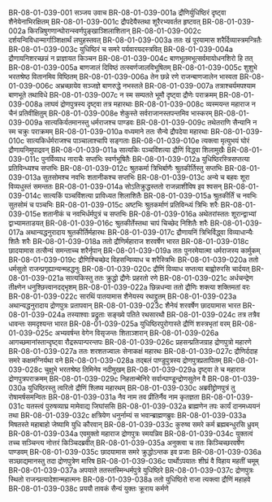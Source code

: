 BR-08-01-039-001  सञ्जय उवाच
BR-08-01-039-001a द्रौणिर्युधिष्ठिरं दृष्ट्वा शैनेयेनाभिरक्षितम्
BR-08-01-039-001c द्रौपदेयैस्तथा शूरैरभ्यवर्तत हृष्टवत्
BR-08-01-039-002a किरन्निषुगणान्घोरान्स्वर्णपुङ्खाञ्शिलाशितान्
BR-08-01-039-002c दर्शयन्विविधान्मार्गाञ्शिक्षार्थं लघुहस्तवत्
BR-08-01-039-003a ततः खं पूरयामास शरैर्दिव्यास्त्रमन्त्रितैः
BR-08-01-039-003c युधिष्ठिरं च समरे पर्यवारयदस्त्रवित्
BR-08-01-039-004a द्रौणायनिशरच्छन्नं न प्राज्ञायत किञ्चन
BR-08-01-039-004c बाणभूतमभूत्सर्वमायोधनशिरो हि तत्
BR-08-01-039-005a बाणजालं दिविष्ठं तत्स्वर्णजालविभूषितम्
BR-08-01-039-005c शुशुभे भरतश्रेष्ठ वितानमिव विष्ठितम्
BR-08-01-039-006a तेन छन्ने रणे राजन्बाणजालेन भास्वता
BR-08-01-039-006c अभ्रच्छायेव सञ्जज्ञे बाणरुद्धे नभस्तले
BR-08-01-039-007a तत्राश्चर्यमपश्याम बाणभूते तथाविधे
BR-08-01-039-007c न स्म सम्पतते भूमौ दृष्ट्वा द्रौणेः पराक्रमम्
BR-08-01-039-008a लाघवं द्रोणपुत्रस्य दृष्ट्वा तत्र महारथाः
BR-08-01-039-008c व्यस्मयन्त महाराज न चैनं प्रतिवीक्षितुम्
BR-08-01-039-008e शेकुस्ते सर्वराजानस्तपन्तमिव भास्करम्
BR-08-01-039-009a सात्यकिर्यतमानस्तु धर्मराजश्च पाण्डवः
BR-08-01-039-009c तथेतराणि सैन्यानि न स्म चक्रुः पराक्रमम्
BR-08-01-039-010a वध्यमाने ततः सैन्ये द्रौपदेया महारथाः
BR-08-01-039-010c सात्यकिर्धर्मराजश्च पाञ्चालाश्चापि सङ्गताः
BR-08-01-039-010e त्यक्त्वा मृत्युभयं घोरं द्रौणायनिमुपाद्रवन्
BR-08-01-039-011a सात्यकिः पञ्चविंशत्या द्रौणिं विद्ध्वा शिलामुखैः
BR-08-01-039-011c पुनर्विव्याध नाराचैः सप्तभिः स्वर्णभूषितैः
BR-08-01-039-012a युधिष्ठिरस्त्रिसप्तत्या प्रतिविन्ध्यश्च सप्तभिः
BR-08-01-039-012c श्रुतकर्मा त्रिभिर्बाणैः श्रुतकीर्तिस्तु सप्तभिः
BR-08-01-039-013a सुतसोमश्च नवभिः शतानीकश्च सप्तभिः
BR-08-01-039-013c अन्ये च बहवः शूरा विव्यधुस्तं समन्ततः
BR-08-01-039-014a सोऽतिक्रुद्धस्ततो राजन्नाशीविष इव श्वसन्
BR-08-01-039-014c सात्यकिं पञ्चविंशत्या प्राविध्यत शिलाशितैः
BR-08-01-039-015a श्रुतकीर्तिं च नवभिः सुतसोमं च पञ्चभिः
BR-08-01-039-015c अष्टभिः श्रुतकर्माणं प्रतिविन्ध्यं त्रिभिः शरैः
BR-08-01-039-015e शतानीकं च नवभिर्धर्मपुत्रं च सप्तभिः
BR-08-01-039-016a अथेतरांस्ततः शूरान्द्वाभ्यां द्वाभ्यामताडयत्
BR-08-01-039-016c श्रुतकीर्तेस्तथा चापं चिच्छेद निशितैः शरैः
BR-08-01-039-017a अथान्यद्धनुरादाय श्रुतकीर्तिर्महारथः
BR-08-01-039-017c द्रौणायनिं त्रिभिर्विद्ध्वा विव्याधान्यैः शितैः शरैः
BR-08-01-039-018a ततो द्रौणिर्महाराज शरवर्षेण भारत
BR-08-01-039-018c छादयामास तत्सैन्यं समन्ताच्च शरैर्नृपान्
BR-08-01-039-019a ततः पुनरमेयात्मा धर्मराजस्य कार्मुकम्
BR-08-01-039-019c द्रौणिश्चिच्छेद विहसन्विव्याध च शरैस्त्रिभिः
BR-08-01-039-020a ततो धर्मसुतो राजन्प्रगृह्यान्यन्महद्धनुः
BR-08-01-039-020c द्रौणिं विव्याध सप्तत्या बाह्वोरुरसि चार्दयत्
BR-08-01-039-021a सात्यकिस्तु ततः क्रुद्धो द्रौणेः प्रहरतो रणे
BR-08-01-039-021c अर्धचन्द्रेण तीक्ष्णेन धनुश्छित्त्वानदद्भृशम्
BR-08-01-039-022a छिन्नधन्वा ततो द्रौणिः शक्त्या शक्तिमतां वरः
BR-08-01-039-022c सारथिं पातयामास शैनेयस्य रथाद्द्रुतम्
BR-08-01-039-023a अथान्यद्धनुरादाय द्रोणपुत्रः प्रतापवान्
BR-08-01-039-023c शैनेयं शरवर्षेण छादयामास भारत
BR-08-01-039-024a तस्याश्वाः प्रद्रुताः सङ्ख्ये पतिते रथसारथौ
BR-08-01-039-024c तत्र तत्रैव धावन्तः समदृश्यन्त भारत
BR-08-01-039-025a युधिष्ठिरपुरोगास्ते द्रौणिं शस्त्रभृतां वरम्
BR-08-01-039-025c अभ्यवर्षन्त वेगेन विसृजन्तः शिताञ्शरान्
BR-08-01-039-026a आगच्छमानांस्तान्दृष्ट्वा रौद्ररूपान्परन्तपः
BR-08-01-039-026c प्रहसन्प्रतिजग्राह द्रोणपुत्रो महारणे
BR-08-01-039-027a ततः शरशतज्वालः सेनाकक्षं महारथः
BR-08-01-039-027c द्रौणिर्ददाह समरे कक्षमग्निर्यथा वने
BR-08-01-039-028a तद्बलं पाण्डुपुत्रस्य द्रोणपुत्रप्रतापितम्
BR-08-01-039-028c चुक्षुभे भरतश्रेष्ठ तिमिनेव नदीमुखम्
BR-08-01-039-029a दृष्ट्वा ते च महाराज द्रोणपुत्रपराक्रमम्
BR-08-01-039-029c निहतान्मेनिरे सर्वान्पाण्डून्द्रोणसुतेन वै
BR-08-01-039-030a युधिष्ठिरस्तु त्वरितो द्रौणिं श्लिष्य महारथम्
BR-08-01-039-030c अब्रवीद्द्रोणपुत्रं तु रोषामर्षसमन्वितः
BR-08-01-039-031a नैव नाम तव प्रीतिर्नैव नाम कृतज्ञता
BR-08-01-039-031c यतस्त्वं पुरुषव्याघ्र मामेवाद्य जिघांससि
BR-08-01-039-032a ब्राह्मणेन तपः कार्यं दानमध्ययनं तथा
BR-08-01-039-032c क्षत्रियेण धनुर्नाम्यं स भवान्ब्राह्मणब्रुवः
BR-08-01-039-033a मिषतस्ते महाबाहो जेष्यामि युधि कौरवान्
BR-08-01-039-033c कुरुष्व समरे कर्म ब्रह्मबन्धुरसि ध्रुवम्
BR-08-01-039-034a एवमुक्तो महाराज द्रोणपुत्रः स्मयन्निव
BR-08-01-039-034c युक्तत्वं तच्च सञ्चिन्त्य नोत्तरं किञ्चिदब्रवीत्
BR-08-01-039-035a अनुक्त्वा च ततः किञ्चिच्छरवर्षेण पाण्डवम्
BR-08-01-039-035c छादयामास समरे क्रुद्धोऽन्तक इव प्रजाः
BR-08-01-039-036a सञ्छाद्यमानस्तु तदा द्रोणपुत्रेण मारिष
BR-08-01-039-036c पार्थोऽपयातः शीघ्रं वै विहाय महतीं चमूम्
BR-08-01-039-037a अपयाते ततस्तस्मिन्धर्मपुत्रे युधिष्ठिरे
BR-08-01-039-037c द्रोणपुत्रः स्थितो राजन्प्रत्यादेशान्महात्मनः
BR-08-01-039-038a ततो युधिष्ठिरो राजा त्यक्त्वा द्रौणिं महाहवे
BR-08-01-039-038c प्रययौ तावकं सैन्यं युक्तः क्रूराय कर्मणे

